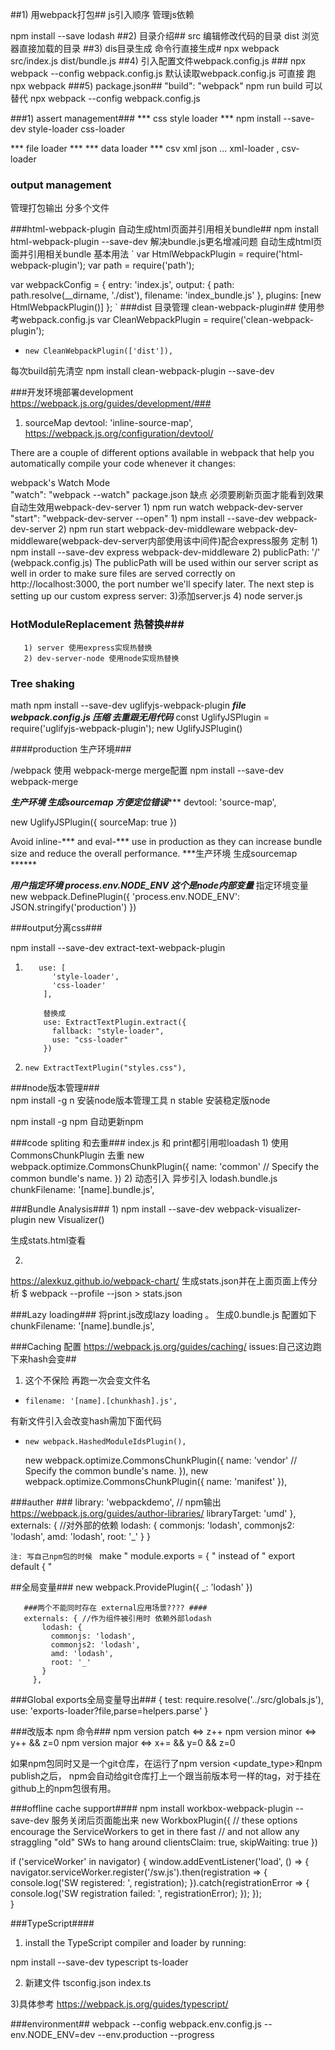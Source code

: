 ##1) 用webpack打包##
js引入顺序
管理js依赖

npm install --save lodash
##2) 目录介绍##
src 编辑修改代码的目录
dist 浏览器直接加载的目录
##3) dis目录生成  命令行直接生成#
npx webpack src/index.js dist/bundle.js
##4) 引入配置文件webpack.config.js ###
npx webpack --config webpack.config.js
默认读取webpack.config.js
可直接 跑npx webpack
###5) package.json##
"build": "webpack"
npm run build 可以替代  npx webpack --config webpack.config.js

###1) assert management###
  *** css style loader ***
 npm install --save-dev style-loader css-loader

  ***  file loader ***
  ***  data loader *** 
  csv xml json ...
  xml-loader , csv-loader
  
 ###  output management ###
 管理打包输出 分多个文件
 
 ###html-webpack-plugin 自动生成html页面并引用相关bundle##
  npm install html-webpack-plugin --save-dev
 解决bundle.js更名增减问题 自动生成html页面并引用相关bundle
 基本用法
 `
 var HtmlWebpackPlugin = require('html-webpack-plugin');
 var path = require('path');
 
 var webpackConfig = {
   entry: 'index.js',
   output: {
     path: path.resolve(__dirname, './dist'),
     filename: 'index_bundle.js'
   },
   plugins: [new HtmlWebpackPlugin()]
 };
 `
 ###dist 目录管理 clean-webpack-plugin##
      使用参考webpack.config.js
       var CleanWebpackPlugin = require('clean-webpack-plugin');
 +     new CleanWebpackPlugin(['dist']),
 每次build前先清空
 npm install clean-webpack-plugin --save-dev
 
 ###开发环境部署development  https://webpack.js.org/guides/development/###
 1) sourceMap
    devtool: 'inline-source-map',
  https://webpack.js.org/configuration/devtool/
  
  There are a couple of different options available in webpack that help you automatically compile your code whenever it changes:
  
  webpack's Watch Mode         
        "watch": "webpack --watch"  package.json  缺点 必须要刷新页面才能看到效果  自动生效用webpack-dev-server
        1) npm run watch 
  webpack-dev-server
        "start": "webpack-dev-server --open"
        1) npm install --save-dev webpack-dev-server
        2) npm run start
  webpack-dev-middleware
        webpack-dev-middleware(webpack-dev-server内部使用该中间件)配合express服务 定制 
        1) npm install --save-dev express webpack-dev-middleware
        2) publicPath: '/'  (webpack.config.js)
           The publicPath will be used within our server script as well in order to make sure files are served correctly on http://localhost:3000, the port number we'll specify later. The next step is setting up our custom express server:
        3)添加server.js
        4) node server.js
        
  ### HotModuleReplacement 热替换### 
       1) server 使用express实现热替换
       2) dev-server-node 使用node实现热替换
       
       
 ### Tree shaking #####
 math 
 npm install --save-dev uglifyjs-webpack-plugin
 ***file webpack.config.js  压缩 去重跟无用代码***
  const UglifyJSPlugin = require('uglifyjs-webpack-plugin');
new UglifyJSPlugin()

####production 生产环境###
 
/webpack
使用 webpack-merge merge配置
npm install --save-dev webpack-merge

***生产环境 生成sourcemap  方便定位错误******
  devtool: 'source-map',
  
  new UglifyJSPlugin({
         sourceMap: true
       })

Avoid inline-*** and eval-*** use in production as they can increase bundle size and reduce the overall performance.
***生产环境 生成sourcemap  ******


***用户指定环境 process.env.NODE_ENV 这个是node内部变量***
     指定环境变量
     new webpack.DefinePlugin({
          'process.env.NODE_ENV': JSON.stringify('production')
     })
       
###output分离css###     

  npm install --save-dev extract-text-webpack-plugin
  
  1)
            use: [
               'style-loader',
               'css-loader'
             ],
             
             替换成
             use: ExtractTextPlugin.extract({
               fallback: "style-loader",
               use: "css-loader"
             })
  2)     new ExtractTextPlugin("styles.css"),

###node版本管理###  
npm install -g n  安装node版本管理工具
n stable  安装稳定版node

npm install -g npm 自动更新npm

###code spliting 和去重###
index.js 和 print都引用啦loadash
1)
使用CommonsChunkPlugin 去重
new webpack.optimize.CommonsChunkPlugin({
          name: 'common' // Specify the common bundle's name.
 })
 2) 动态引入 异步引入  lodash.bundle.js 
     chunkFilename: '[name].bundle.js',

###Bundle Analysis### 
1) 
npm install --save-dev  webpack-visualizer-plugin
    new Visualizer()

生成stats.html查看

2)
https://alexkuz.github.io/webpack-chart/
生成stats.json并在上面页面上传分析
$ webpack --profile --json > stats.json  

###Lazy loading###
将print.js改成lazy loading 。 
生成0.bundle.js
配置如下
    chunkFilename: '[name].bundle.js',

###Caching  配置  https://webpack.js.org/guides/caching/ issues:自己这边跑下来hash会变##
1) 这个不保险 再跑一次会变文件名
+     filename: '[name].[chunkhash].js',
有新文件引入会改变hash需加下面代码
+     new webpack.HashedModuleIdsPlugin(),

    new webpack.optimize.CommonsChunkPlugin({
          name: 'vendor' // Specify the common bundle's name.
    }),
    new webpack.optimize.CommonsChunkPlugin({
      name: 'manifest'
    }),

###auther ###
  library: 'webpackdemo', // npm输出 https://webpack.js.org/guides/author-libraries/
    libraryTarget: 'umd'
  },
  externals: {  //对外部的依赖
    lodash: {
      commonjs: 'lodash',
      commonjs2: 'lodash',
      amd: 'lodash',
      root: '_'
    }
  }
  
  `注: 写自己npm包的时候
   ` make " module.exports = { " instead of " export default { "
  
  ##全局变量###
  new webpack.ProvidePlugin({
        _: 'lodash'
       })
       
       ###两个不能同时存在 external应用场景???? ####
       externals: { //作为组件被引用时 依赖外部lodash
           lodash: {
             commonjs: 'lodash',
             commonjs2: 'lodash',
             amd: 'lodash',
             root: '_'
           }
         },
         
  ###Global exports全局变量导出###
          {
                 test: require.resolve('../src/globals.js'),
                 use: 'exports-loader?file,parse=helpers.parse'
               }
               
               
 ###改版本 npm 命令###
 npm version patch <=> z++
 npm version minor <=> y++ && z=0
 npm version major <=> x+= && y=0 && z=0
 
 如果npm包同时又是一个git仓库，在运行了npm version <update_type>和npm publish之后，
 npm会自动给git仓库打上一个跟当前版本号一样的tag，对于挂在github上的npm包很有用。
 
 ###offline cache support####
 npm install workbox-webpack-plugin --save-dev
服务关闭后页面能出来
 new WorkboxPlugin({
          // these options encourage the ServiceWorkers to get in there fast
          // and not allow any straggling "old" SWs to hang around
      clientsClaim: true,
      skipWaiting: true
    })

if ('serviceWorker' in navigator) {
   window.addEventListener('load', () => {
     navigator.serviceWorker.register('/sw.js').then(registration => {
       console.log('SW registered: ', registration);
     }).catch(registrationError => {
       console.log('SW registration failed: ', registrationError);
     });
   });   
 }
 
 
 ###TypeScript####
 1)  install the TypeScript compiler and loader by running:
 
 npm install --save-dev typescript ts-loader
 
 2) 新建文件
 tsconfig.json
 index.ts
 
 3)具体参考
 https://webpack.js.org/guides/typescript/


###environment##
webpack --config webpack.env.config.js  --env.NODE_ENV=dev  --env.production --progress
